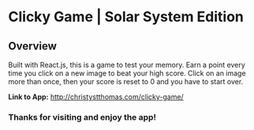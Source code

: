 # Clicky Game | Solar System Edition

## Overview ##

Built with React.js, this is a game to test your memory. Earn a point every time you click on a new image to beat your high score. Click on an image more than once, then your score is reset to 0 and you have to start over.

**Link to App:** http://christystthomas.com/clicky-game/

### Thanks for visiting and enjoy the app! ###